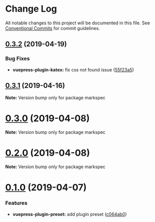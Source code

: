 # Change Log

All notable changes to this project will be documented in this file.
See [Conventional Commits](https://conventionalcommits.org) for commit guidelines.

## [0.3.2](https://github.com/stasson/markspec/compare/v0.3.1...v0.3.2) (2019-04-19)


### Bug Fixes

* **vuepress-plugin-katex:** fix css not found issue ([55f23a5](https://github.com/stasson/markspec/commit/55f23a5))





## [0.3.1](https://github.com/stasson/markspec/compare/v0.3.0...v0.3.1) (2019-04-16)

**Note:** Version bump only for package markspec





# [0.3.0](https://github.com/stasson/markspec/compare/v0.2.0...v0.3.0) (2019-04-08)

**Note:** Version bump only for package markspec





# [0.2.0](https://github.com/stasson/markspec/compare/v0.1.0...v0.2.0) (2019-04-08)

**Note:** Version bump only for package markspec





# [0.1.0](https://github.com/stasson/markspec/compare/v0.0.1...v0.1.0) (2019-04-07)


### Features

* **vuepress-plugin-preset:** add plugin preset ([c064ab0](https://github.com/stasson/markspec/commit/c064ab0))
